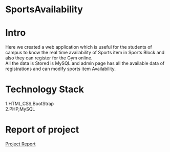 # SportsAvailability

# Intro
Here we created a web application which is useful for the students of campus to know the real time availability of Sports item in Sports Block and also they can register for the Gym online.  
All the data is Stored is MySQL and admin page has all the available data of registrations and can modify sports item Availability.

# Technology Stack
1.HTML,CSS,BootStrap  
2.PHP,MySQL

# Report of project
[Project Report](../SportsAvailability/projectReport.pdf)
